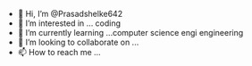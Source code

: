 - 👋 Hi, I’m @Prasadshelke642
- 👀 I’m interested in ... coding
- 🌱 I’m currently learning ...computer science engi engineering 
- 💞️ I’m looking to collaborate on ...
- 📫 How to reach me ...

<!---
Prasadshelke642/Prasadshelke642 is a ✨ special ✨ repository because its `README.md` (this file) appears on your GitHub profile.
You can click the Preview link to take a look at your changes.
--->
